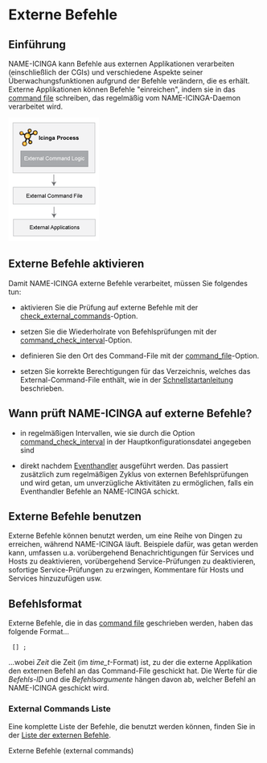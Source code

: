 Externe Befehle
===============

Einführung
----------

NAME-ICINGA kann Befehle aus externen Applikationen verarbeiten
(einschließlich der CGIs) und verschiedene Aspekte seiner
Überwachungsfunktionen aufgrund der Befehle verändern, die es erhält.
Externe Applikationen können Befehle "einreichen", indem sie in das
[command file](#configmain-command_file) schreiben, das regelmäßig vom
NAME-ICINGA-Daemon verarbeitet wird.

![](../images/externalcommands.png)

Externe Befehle aktivieren
--------------------------

Damit NAME-ICINGA externe Befehle verarbeitet, müssen Sie folgendes tun:

-   aktivieren Sie die Prüfung auf externe Befehle mit der
    [check\_external\_commands](#configmain-check_external_commands)-Option.

-   setzen Sie die Wiederholrate von Befehlsprüfungen mit der
    [command\_check\_interval](#configmain-command_check_interval)-Option.

-   definieren Sie den Ort des Command-File mit der
    [command\_file](#configmain-command_file)-Option.

-   setzen Sie korrekte Berechtigungen für das Verzeichnis, welches das
    External-Command-File enthält, wie in der
    [Schnellstartanleitung](#quickstart) beschrieben.

Wann prüft NAME-ICINGA auf externe Befehle?
-------------------------------------------

-   in regelmäßigen Intervallen, wie sie durch die Option
    [command\_check\_interval](#configmain-command_check_interval) in
    der Hauptkonfigurationsdatei angegeben sind

-   direkt nachdem [Eventhandler](#eventhandlers) ausgeführt werden. Das
    passiert zusätzlich zum regelmäßigen Zyklus von externen
    Befehlsprüfungen und wird getan, um unverzügliche Aktivitäten zu
    ermöglichen, falls ein Eventhandler Befehle an NAME-ICINGA schickt.

Externe Befehle benutzen
------------------------

Externe Befehle können benutzt werden, um eine Reihe von Dingen zu
erreichen, während NAME-ICINGA läuft. Beispiele dafür, was getan werden
kann, umfassen u.a. vorübergehend Benachrichtigungen für Services und
Hosts zu deaktivieren, vorübergehend Service-Prüfungen zu deaktivieren,
sofortige Service-Prüfungen zu erzwingen, Kommentare für Hosts und
Services hinzuzufügen usw.

Befehlsformat
-------------

Externe Befehle, die in das [command file](#configmain-command_file)
geschrieben werden, haben das folgende Format...

     [] ; 

...wobei *Zeit* die Zeit (im *time\_t*-Format) ist, zu der die externe
Applikation den externen Befehl an das Command-File geschickt hat. Die
Werte für die *Befehls-ID* und die *Befehlsargumente* hängen davon ab,
welcher Befehl an NAME-ICINGA geschickt wird.

### External Commands Liste

Eine komplette Liste der Befehle, die benutzt werden können, finden Sie
in der [Liste der externen Befehle](#extcommands2).

Externe Befehle (external commands)
